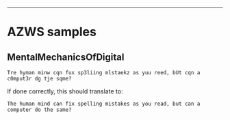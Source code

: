 
***

# AZWS samples

## MentalMechanicsOfDigital

```
Tre hyman minw cqn fux sp3liing mlstaekz as yuu reed, bUt cqn a c0mput3r dg tje sqme?
```

If done correctly, this should translate to:

```
The human mind can fix spelling mistakes as you read, but can a computer do the same?
```
